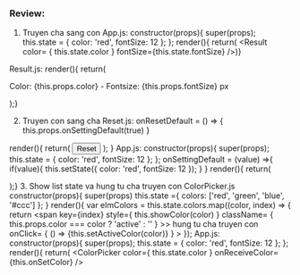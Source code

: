 ### Review:
1. Truyen cha sang con
App.js:
 constructor(props){
    super(props);
    this.state = {
      color: 'red',
      fontSize: 12
    };
  };
render(){
    return(
  <Result 
    color= { this.state.color } 
    fontSize={this.state.fontSize}
  />)}

Result.js:
render(){
        return(
            <div>
                <p>
                Color: {this.props.color} - Fontsize: {this.props.fontSize} px
                </p>
            </div>
        );}

2. Truyen con sang cha
Reset.js:
onResetDefault = () => { 
        this.props.onSettingDefault(true)
    }

render(){
    return(
        <button type="button" className="btn btn-primary" onClick= {this.onResetDefault}>Reset</button>
    );
}
App.js:
constructor(props){
    super(props);
    this.state = {
      color: 'red',
      fontSize: 12
    };
  };
 onSettingDefault = (value) =>{
    if(value){
      this.setState({
        color: 'red',
        fontSize: 12
      });
    }
  }
render(){
        return(
            <div>
                <p>
               <Reset onSettingDefault={this.onSettingDefault}/>
                </p>
            </div>
        );}
3. Show list state va hung tu cha truyen con
ColorPicker.js
constructor(props){
    super(props)
    this.state ={
        colors: ['red', 'green', 'blue', '#ccc']
    };
}
render(){
        var elmColors = this.state.colors.map((color, index) => {
            return  <span 
                        key={index} 
                        style={ this.showColor(color) }
                        className= { this.props.color === color ? 'active' : '' }  >> hung tu cha truyen con 
                        onClick= { () => {this.setActiveColor(color)} }
                    >
                    </span>
        });
App.js:
 constructor(props){
    super(props);
    this.state = {
      color: 'red',
      fontSize: 12
    };
  };
render(){
    return(
  <ColorPicker 
    color={ this.state.color } 
    onReceiveColor={this.onSetColor} 
  />